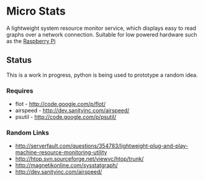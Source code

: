 Micro Stats
===========

A lightweight system resource monitor service, which displays easy to read graphs over a network connection.
Suitable for low powered hardware such as the [Raspberry Pi](http://www.raspberrypi.org/)

Status
-----
This is a work in progress, python is being used to prototype a random idea.

### Requires 
- flot 	 - http://code.google.com/p/flot/
- airspeed - http://dev.sanityinc.com/airspeed/
- psutil 	 - http://code.google.com/p/psutil/

### Random Links
- http://serverfault.com/questions/354783/lightweight-plug-and-play-machine-resource-monitoring-utility
- http://htop.svn.sourceforge.net/viewvc/htop/trunk/
- http://magnetikonline.com/sysstatgraph/
- http://dev.sanityinc.com/airspeed/
